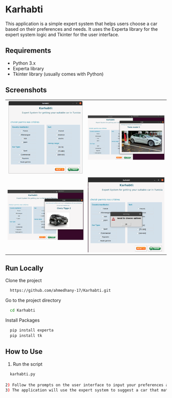  
# Karhabti 
This application is a simple expert system that helps users choose a car based on their preferences and needs. It uses the Experta library for the expert system logic and Tkinter for the user interface.

## Requirements
- Python 3.x
- Experta library
- Tkinter library (usually comes with Python)

## Screenshots  
|  |  |
|--------------|--------------|
| ![Screenshot of the app's home screen](screenshot/mainScreen.png) | ![Screenshot of the app's exemple1 screen](screenshot/exemple1.png) |
| ![Screenshot of the app's default case](screenshot/defaultCase.png) | ![Screenshot of the app's conditions screen](screenshot/conditions.png) |

## Run Locally  

Clone the project  

~~~bash  
  https://github.com/ahmedhany-17/Karhabti.git
~~~

Go to the project directory  

~~~bash  
  cd Karhabti
~~~

Install Packages  

~~~bash  
  pip install experta
  pip install tk
~~~


## How to Use
1) Run the script
~~~bash  
  karhabti.py

2) Follow the prompts on the user interface to input your preferences and needs
3) The application will use the expert system to suggest a car that match your criteria
